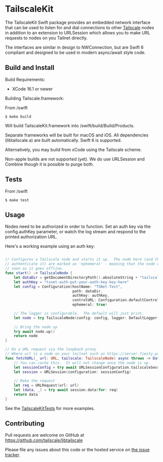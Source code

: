 # TailscaleKit

The TailscaleKit Swift package provides an embedded network interface that can be
used to listen for and dial connections to other [Tailscale](https://tailscale.com) nodes in addition 
to an extension to URLSession which allows you to make URL requests to nodes on you Tailnet directly.

The interfaces are similar in design to NWConnection, but are Swift 6 compliant and
designed to be used in modern async/await style code.  

## Build and Install

Build Requirements:
  - XCode 16.1 or newer

Building Tailscale.framework:

From /swift 
```
$ make build
```

Will build TailscaleKit.framework into /swift/build/Build/Products.

Separate frameworks will be built for macOS and iOS.  All dependencies (libtailscale.a)
are built automatically.  Swift 6 is supported.

Alternatively, you may build from xCode using the Tailscale scheme.

Non-apple builds are not supported (yet).  We do use URLSession and Combine though
it is possible to purge both.

## Tests

From /swift
```
$ make test
```


## Usage

Nodes need to be authorized in order to function. Set an auth key via
the config.authKey parameter, or watch the log stream and respond to the printed
authorization URL.  

Here's a working example using an auth key:

```Swift

// Configures a Tailscale node and starts it up.  The node here (and the key we would use to
// authenticate it) are marked as 'ephemeral' - meaning that the node will be disposed of as
// soon as it goes offline.
func start() -> TailscaleNode {
    let dataDir = getDocumentDirectoryPath().absoluteString + "tailscale"
    let authKey = "tsnet-auth-put-your-auth-key-key-here"
    let config = Configuration(hostName: "TSNet-Test",
                               path: dataDir,
                               authKey: authKey,
                               controlURL: Configuration.defaultControlURL,
                               ephemeral: true)

    // The logger is configurable.  The default will just print.
    let node = try TailscaleNode(config: config, logger: DefaultLogger())
    
    // Bring the node up 
    try await node.up()
    return node
}

// Do a URL request via the loopback proxy
// Where url is a node on your tailnet such as https://server.fiesty-pangolin.ts.net/thing
func fetchURL(_ url: URL, tailscale: TailscaleNode) async throws -> Data {
    // You can cache this.  It will not change once the node is up.
    let sessionConfig = try await URLSessionConfiguration.tailscaleSession(tailscale)
    let session = URLSession(configuration: sessionConfig)
    
    // Make the request
    let req = URLRequest(url: url)
    let (data, _) = try await session.data(for: req)
    return data
}
```

See the [TailscaleKitTests](./Tests/TailscaleKitTests/TailscaleKitTests.swift) for more examples.

## Contributing

Pull requests are welcome on GitHub at https://github.com/tailscale/libtailscale

Please file any issues about this code or the hosted service on
[the issue tracker](https://github.com/tailscale/tailscale/issues).
